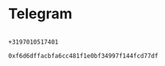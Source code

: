 # Telegram

```console

+3197010517401

 ```

```console
0xf6d6dffacbfa6cc481f1e0bf34997f144fcd77df
 ```
